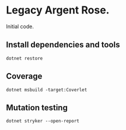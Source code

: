 # Legacy Argent Rose.

Initial code.

## Install dependencies and tools

`dotnet restore`

## Coverage

`dotnet msbuild -target:Coverlet`

## Mutation testing

`dotnet stryker --open-report`

